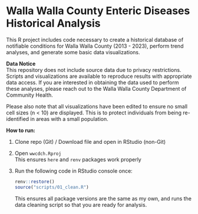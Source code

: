 # Walla Walla County Enteric Diseases Historical Analysis
This R project includes code necessary to create a historical database of 
notifiable conditions for Walla Walla County (2013 - 2023), perform trend analyses, 
and generate some basic data visualizations. 

**Data Notice**  
This repository does not include source data due to privacy restrictions. Scripts 
and visualizations are available to reproduce results with appropriate data access.
If you are interested in obtaining the data used to perform these analyses, please
reach out to the Walla Walla County Department of Community Health.

Please also note that all visualizations have been edited to ensure no small cell
sizes (n < 10) are displayed. This is to protect individuals from being re-identified
in areas with a small population.

**How to run:**  

1. Clone repo (Git) / Download file and open in RStudio (non-Git)

2. Open `wwcdch.Rproj`  
   This ensures `here` and `renv` packages work properly  
   
3. Run the following code in RStudio console once:  
   
   ```r
   renv::restore()
   source("scripts/01_clean.R")
   ```  
   This ensures all package versions are the same as my own, and runs the 
   data cleaning script so that you are ready for analysis.